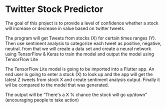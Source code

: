 # Twitter Stock Predictor

The goal of this project is to provide a level of confidence whether a stock will increase or decrease in value based on twitter tweets

The program will get Tweets from stocks (X) for certain times ranges (Y). Then use sentiment analysis to categorize each tweet as positive, negative, neutral. from that we will create a data set and create a neural network using TensorFlow & Keras to train the model and output the model using TensorFlow Lite

The TensorFlow Lite model is going to be imported into a  Flutter app.
An end user is going to enter a stock (X) to look up and the app will get the latest Z tweets from stock X and create sentiment analysis output. Finally it wil be compared to the model that was generated.

The output will be “There's a X % chance the stock will go up/down” (encouraging people to take action)
